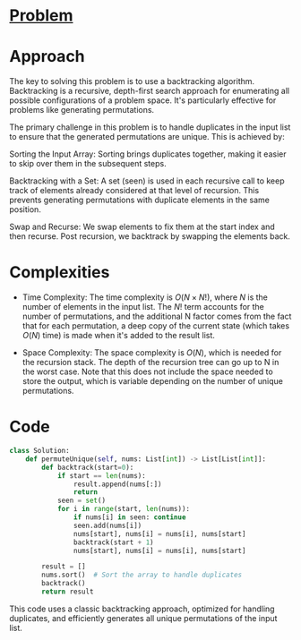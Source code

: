 # [Problem](https://leetcode.com/problems/permutations-ii/description/)

# Approach

The key to solving this problem is to use a backtracking algorithm. Backtracking is a recursive, depth-first search approach for enumerating all possible configurations of a problem space. It's particularly effective for problems like generating permutations.

The primary challenge in this problem is to handle duplicates in the input list to ensure that the generated permutations are unique. This is achieved by:

Sorting the Input Array: Sorting brings duplicates together, making it easier to skip over them in the subsequent steps.

Backtracking with a Set: A set (seen) is used in each recursive call to keep track of elements already considered at that level of recursion. This prevents generating permutations with duplicate elements in the same position.

Swap and Recurse: We swap elements to fix them at the start index and then recurse. Post recursion, we backtrack by swapping the elements back.


# Complexities
- Time Complexity: The time complexity is $O(N×N!)$, where $N$ is the number of elements in the input list. The $N!$ term accounts for the number of permutations, and the additional N factor comes from the fact that for each permutation, a deep copy of the current state (which takes $O(N)$ time) is made when it's added to the result list.

- Space Complexity: The space complexity is $O(N)$, which is needed for the recursion stack. The depth of the recursion tree can go up to N in the worst case. Note that this does not include the space needed to store the output, which is variable depending on the number of unique permutations.

# Code
```python
class Solution:
    def permuteUnique(self, nums: List[int]) -> List[List[int]]:
        def backtrack(start=0):
            if start == len(nums):
                result.append(nums[:])
                return
            seen = set()
            for i in range(start, len(nums)):
                if nums[i] in seen: continue
                seen.add(nums[i])
                nums[start], nums[i] = nums[i], nums[start]
                backtrack(start + 1)
                nums[start], nums[i] = nums[i], nums[start]

        result = []
        nums.sort()  # Sort the array to handle duplicates
        backtrack()
        return result
```
This code uses a classic backtracking approach, optimized for handling duplicates, and efficiently generates all unique permutations of the input list.


